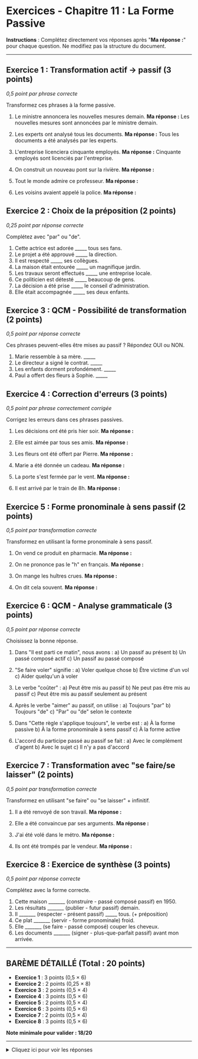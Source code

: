 # Exercices - Chapitre 11 : La Forme Passive

**Instructions** : Complétez directement vos réponses après "**Ma réponse :**" pour chaque question. Ne modifiez pas la structure du document.

---

## Exercice 1 : Transformation actif → passif (3 points)
*0,5 point par phrase correcte*

Transformez ces phrases à la forme passive.

1. Le ministre annoncera les nouvelles mesures demain.
   **Ma réponse :** Les nouvelles mesures sont annoncées par le ministre demain.

2. Les experts ont analysé tous les documents.
   **Ma réponse :** Tous les documents a été analysés par les experts.

3. L'entreprise licenciera cinquante employés.
   **Ma réponse :** Cinquante employés sont licenciés par l'entreprise.

4. On construit un nouveau pont sur la rivière.
   **Ma réponse :**                                         

5. Tout le monde admire ce professeur.
   **Ma réponse :**                                         

6. Les voisins avaient appelé la police.
   **Ma réponse :**                                         

## Exercice 2 : Choix de la préposition (2 points)
*0,25 point par réponse correcte*

Complétez avec "par" ou "de".

1. Cette actrice est adorée _____ tous ses fans.
2. Le projet a été approuvé _____ la direction.
3. Il est respecté _____ ses collègues.
4. La maison était entourée _____ un magnifique jardin.
5. Les travaux seront effectués _____ une entreprise locale.
6. Ce politicien est détesté _____ beaucoup de gens.
7. La décision a été prise _____ le conseil d'administration.
8. Elle était accompagnée _____ ses deux enfants.

## Exercice 3 : QCM - Possibilité de transformation (2 points)
*0,5 point par réponse correcte*

Ces phrases peuvent-elles être mises au passif ? Répondez OUI ou NON.

1. Marie ressemble à sa mère. _____
2. Le directeur a signé le contrat. _____
3. Les enfants dorment profondément. _____
4. Paul a offert des fleurs à Sophie. _____

## Exercice 4 : Correction d'erreurs (3 points)
*0,5 point par phrase correctement corrigée*

Corrigez les erreurs dans ces phrases passives.

1. Les décisions ont été pris hier soir.
   **Ma réponse :**                                         

2. Elle est aimée par tous ses amis.
   **Ma réponse :**                                         

3. Les fleurs ont été offert par Pierre.
   **Ma réponse :**                                         

4. Marie a été donnée un cadeau.
   **Ma réponse :**                                         

5. La porte s'est fermée par le vent.
   **Ma réponse :**                                         

6. Il est arrivé par le train de 8h.
   **Ma réponse :**                                         

## Exercice 5 : Forme pronominale à sens passif (2 points)
*0,5 point par transformation correcte*

Transformez en utilisant la forme pronominale à sens passif.

1. On vend ce produit en pharmacie.
   **Ma réponse :**                                         

2. On ne prononce pas le "h" en français.
   **Ma réponse :**                                         

3. On mange les huîtres crues.
   **Ma réponse :**                                         

4. On dit cela souvent.
   **Ma réponse :**                                         

## Exercice 6 : QCM - Analyse grammaticale (3 points)
*0,5 point par réponse correcte*

Choisissez la bonne réponse.

1. Dans "Il est parti ce matin", nous avons :
   a) Un passif au présent
   b) Un passé composé actif
   c) Un passif au passé composé

2. "Se faire voler" signifie :
   a) Voler quelque chose
   b) Être victime d'un vol
   c) Aider quelqu'un à voler

3. Le verbe "coûter" :
   a) Peut être mis au passif
   b) Ne peut pas être mis au passif
   c) Peut être mis au passif seulement au présent

4. Après le verbe "aimer" au passif, on utilise :
   a) Toujours "par"
   b) Toujours "de"
   c) "Par" ou "de" selon le contexte

5. Dans "Cette règle s'applique toujours", le verbe est :
   a) À la forme passive
   b) À la forme pronominale à sens passif
   c) À la forme active

6. L'accord du participe passé au passif se fait :
   a) Avec le complément d'agent
   b) Avec le sujet
   c) Il n'y a pas d'accord

## Exercice 7 : Transformation avec "se faire/se laisser" (2 points)
*0,5 point par transformation correcte*

Transformez en utilisant "se faire" ou "se laisser" + infinitif.

1. Il a été renvoyé de son travail.
   **Ma réponse :**                                         

2. Elle a été convaincue par ses arguments.
   **Ma réponse :**                                         

3. J'ai été volé dans le métro.
   **Ma réponse :**                                         

4. Ils ont été trompés par le vendeur.
   **Ma réponse :**                                         

## Exercice 8 : Exercice de synthèse (3 points)
*0,5 point par réponse correcte*

Complétez avec la forme correcte.

1. Cette maison _______ (construire - passé composé passif) en 1950.
2. Les résultats _______ (publier - futur passif) demain.
3. Il _______ (respecter - présent passif) _____ tous. (+ préposition)
4. Ce plat _______ (servir - forme pronominale) froid.
5. Elle _______ (se faire - passé composé) couper les cheveux.
6. Les documents _______ (signer - plus-que-parfait passif) avant mon arrivée.

---

## BARÈME DÉTAILLÉ (Total : 20 points)

- **Exercice 1** : 3 points (0,5 × 6)
- **Exercice 2** : 2 points (0,25 × 8)
- **Exercice 3** : 2 points (0,5 × 4)
- **Exercice 4** : 3 points (0,5 × 6)
- **Exercice 5** : 2 points (0,5 × 4)
- **Exercice 6** : 3 points (0,5 × 6)
- **Exercice 7** : 2 points (0,5 × 4)
- **Exercice 8** : 3 points (0,5 × 6)

**Note minimale pour valider : 18/20**

---

<details>
<summary>Cliquez ici pour voir les réponses</summary>

### Exercice 1
1. Les nouvelles mesures seront annoncées par le ministre demain.
2. Tous les documents ont été analysés par les experts.
3. Cinquante employés seront licenciés par l'entreprise.
4. Un nouveau pont est construit sur la rivière.
5. Ce professeur est admiré de tout le monde.
6. La police avait été appelée par les voisins.

**Points d'attention** : 
- Accord du participe passé obligatoire
- "Admiré DE" (sentiment)
- Omission possible de "par on" dans la phrase 4

### Exercice 2
1. de (adorée de - sentiment)
2. par (approuvé par - action)
3. de (respecté de - sentiment)
4. de (entourée de - accompagnement)
5. par (effectués par - action)
6. de (détesté de - sentiment)
7. par (prise par - action)
8. de (accompagnée de - accompagnement)

**Règle** : DE avec sentiments et accompagnement, PAR dans les autres cas

### Exercice 3
1. NON (ressembler = intransitif)
2. OUI (signer + COD)
3. NON (dormir = intransitif)
4. OUI (mais seulement "des fleurs" peut devenir sujet)

### Exercice 4
1. Les décisions ont été **prises** hier soir. (accord féminin pluriel)
2. Elle est aimée **de** tous ses amis. (sentiment = de)
3. Les fleurs ont été **offertes** par Pierre. (accord féminin pluriel)
4. **Un cadeau a été donné à Marie**. (seul le COD devient sujet)
5. La porte **a été fermée** par le vent. (agent exprimé = passif, pas pronominal)
6. Il est arrivé **en** train de 8h. (arriver intransitif, pas de passif)

### Exercice 5
1. Ce produit se vend en pharmacie.
2. Le "h" ne se prononce pas en français.
3. Les huîtres se mangent crues.
4. Cela se dit souvent.

### Exercice 6
1. b) Un passé composé actif (partir se conjugue avec être)
2. b) Être victime d'un vol
3. b) Ne peut pas être mis au passif
4. b) Toujours "de" (sentiment)
5. b) À la forme pronominale à sens passif
6. b) Avec le sujet

### Exercice 7
1. Il s'est fait renvoyer de son travail.
2. Elle s'est laissé convaincre par ses arguments.
3. Je me suis fait voler dans le métro.
4. Ils se sont fait tromper par le vendeur. / Ils se sont laissé tromper...

**Note** : "se laisser" implique une certaine passivité volontaire

### Exercice 8
1. a été construite (féminin singulier)
2. seront publiés (masculin pluriel)
3. est respecté de (présent + de)
4. se sert (forme pronominale présent)
5. s'est fait (invariable avec "faire")
6. avaient été signés (masculin pluriel)

</details>
